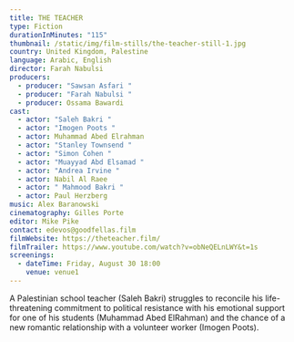 ```yaml
---
title: THE TEACHER
type: Fiction
durationInMinutes: "115"
thumbnail: /static/img/film-stills/the-teacher-still-1.jpg
country: United Kingdom, Palestine
language: Arabic, English
director: Farah Nabulsi
producers:
  - producer: "Sawsan Asfari "
  - producer: "Farah Nabulsi "
  - producer: Ossama Bawardi
cast:
  - actor: "Saleh Bakri "
  - actor: "Imogen Poots "
  - actor: Muhammad Abed Elrahman
  - actor: "Stanley Townsend "
  - actor: "Simon Cohen "
  - actor: "Muayyad Abd Elsamad "
  - actor: "Andrea Irvine "
  - actor: Nabil Al Raee
  - actor: " Mahmood Bakri "
  - actor: Paul Herzberg
music: Alex Baranowski
cinematography: Gilles Porte
editor: Mike Pike
contact: edevos@goodfellas.film
filmWebsite: https://theteacher.film/
filmTrailer: https://www.youtube.com/watch?v=obNeQELnLWY&t=1s
screenings:
  - dateTime: Friday, August 30 18:00
    venue: venue1
---
```

A Palestinian school teacher (Saleh Bakri) struggles to reconcile his life-threatening commitment to political resistance with his emotional support for one of his students (Muhammad Abed ElRahman) and the chance of a new romantic relationship with a volunteer worker (Imogen Poots).